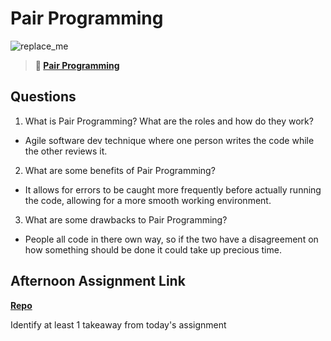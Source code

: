 # Pair Programming

![replace_me](https://codeworks.blob.core.windows.net/public/assets/img/illustrations/placeholder.svg)

> **📖 [Pair Programming](https://codeworksacademy.com/fs-student-guide/resources/wk7/01-Pair-Programming)**

## Questions

1. What is Pair Programming? What are the roles and how do they work?

- Agile software dev technique where one person writes the code while the other reviews it.

2. What are some benefits of Pair Programming?

- It allows for errors to be caught more frequently before actually running the code, allowing for a more smooth working environment.

3. What are some drawbacks to Pair Programming?

- People all code in there own way, so if the two have a disagreement on how something should be done it could take up precious time.

## Afternoon Assignment Link

**[Repo](https://github.com/Thomas-Daily/<ASSIGNMENT_REPO>)**

Identify at least 1 takeaway from today's assignment
